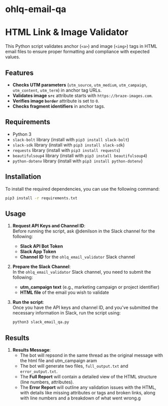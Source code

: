 # ohlq-email-qa

# HTML Link & Image Validator

This Python script validates anchor (`<a>`) and image (`<img>`) tags in HTML email files to ensure proper formatting and compliance with expected values.

## Features
- **Checks UTM parameters** (`utm_source`, `utm_medium`, `utm_campaign`, `utm_content`, `utm_term`) in anchor tag URLs.
- **Validates image `src`** attribute starts with `https://braze-images.com`.
- **Verifies image `border`** attribute is set to `0`.
- **Checks fragment identifiers** in anchor tags.

## Requirements
- Python 3
- `slack-bolt` library (install with `pip3 install slack-bolt`)
- `slack-sdk` library (install with `pip3 install slack-sdk`)
- `requests` library (install with `pip3 install requests`)
- `beautifulsoup4` library (install with `pip3 install beautifulsoup4`)
- `python-dotenv` library (install with `pip3 install python-dotenv`)

## Installation

To install the required dependencies, you can use the following command:

```bash
pip3 install -r requirements.txt
```

## Usage

1. **Request API Keys and Channel ID**:  
   Before running the script, ask @denilson in the Slack channel for the following:
   - **Slack API Bot Token**
   - **Slack App Token**
   - **Channel ID** for the `ohlq_email_validator` Slack channel

2. **Prepare the Slack Channel**:  
   In the `ohlq_email_validator` Slack channel, you need to submit the following:
   - **utm_campaign text** (e.g., marketing campaign or project identifier)
   - **HTML file** of the email you wish to validate

3. **Run the script**:  
   Once you have the API keys and channel ID, and you've submitted the necessary information in Slack, run the script using:

   ```bash
   python3 slack_email_qa.py

## Results

1. **Results Message**: 
   - The bot will repsond in the same thread as the original message with the html file and utm_campaign aram
   - The bot will generate two files, `full_output.txt` and `error_output.txt`.
   - The **Full Report** will contain a detailed view of the HTML structure (line numbers, attributes).
   - The **Error Report** will outline any validation issues with the HTML, with details like missing attributes or tags and broken links, along with line numbers and a breakdown of what went wrong.g

